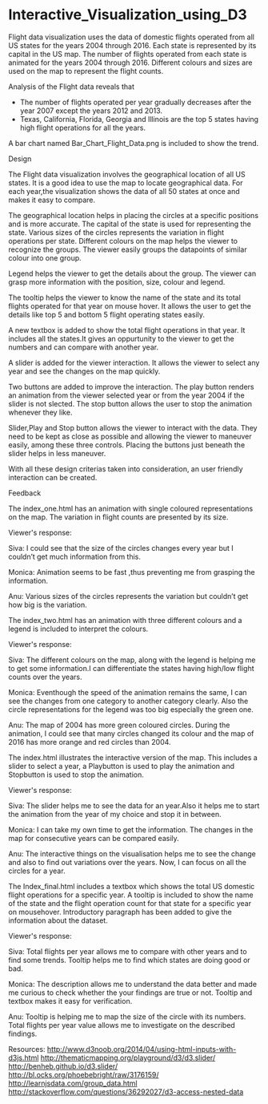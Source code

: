 # Interactive_Visualization_using_D3
Flight data visualization uses the data of domestic flights operated from all US states for the years 2004 through 2016. Each state is represented by its capital in the US map. The number of flights operated from each state is animated for the years 2004 through 2016. Different colours and sizes are used on the map to represent the flight counts.
 
Analysis of the Flight data reveals that 
- The number of flights operated per year gradually decreases after the year 2007 except the years 2012 and 2013. 
- Texas, California, Florida, Georgia and Illinois are the top 5 states having high flight operations for all the years.

A bar chart named Bar_Chart_Flight_Data.png is included to show the trend.  

Design

The Flight data visualization involves the geographical location of all US states. It is a good idea to use the map to locate geographical data. For each year,the visualization shows the data of all 50 states at once and makes it easy to compare.

The geographical location helps in placing the circles at a specific positions and is more accurate. The capital of the state is used for representing the state. Various sizes of the circles represents the variation in flight operations per state. Different colours on the map helps the viewer to recognize the groups. The viewer easily groups the datapoints of similar colour into one group.

Legend helps the viewer to get the details about the group. The viewer can grasp more information with the position, size, colour and legend.

The tooltip helps the viewer to know the name of the state and its total flights operated for that year on mouse hover. It allows the user to get the details like top 5  and bottom 5 flight operating states easily.

A new textbox is added to show the total flight operations in that year. It includes all the states.It gives an oppurtunity to the viewer to get the numbers and can compare with another year.

A slider is added for the viewer interaction. It allows the viewer to select any year and see the changes on the map quickly.

Two buttons are added to improve the interaction. The play button renders an animation from the viewer selected year or from the year 2004 if the slider is not slected. The stop button allows the user to stop the animation whenever they like.

Slider,Play and Stop button allows the viewer to interact with the data. They need to be kept as close as possible and allowing the viewer to maneuver easily, among these three controls. Placing the buttons just beneath the slider helps in less maneuver.

With all these design criterias taken into consideration, an user friendly interaction can be created.

Feedback

The index_one.html has an animation with single coloured representations on the map. The variation in flight counts are presented by its size.

Viewer's response:

Siva:   I could see that the size of the circles changes every year but I couldn’t get much information from this. 

Monica: Animation seems to be fast ,thus preventing me from grasping the information.

Anu:    Various sizes of the circles represents the variation but couldn’t get how big is the variation.


The index_two.html has an animation with three different colours and a legend is included to interpret the colours.

Viewer's response:

Siva:   The different colours on the map, along with the legend is helping me to get some information.I can differentiate the states having high/low flight counts over the years. 

Monica: Eventhough the speed of the animation remains the same, I can see the changes from one category to another category clearly. Also the circle representations for the legend was too big especially the green one.

Anu:    The map of 2004 has more green coloured circles. During the animation, I could see that many circles changed its colour and the map of 2016 has more orange and red circles than 2004.

The index.html illustrates the interactive version of the map. This includes a slider to select a year, a Playbutton is used to play the animation and Stopbutton is used to stop the animation.

Viewer's response:

Siva:   The slider helps me to see the data for an year.Also it helps me to start the animation from the year of my choice and stop it in between.

Monica: I can take my own time to get the information. The changes in the map for consecutive years can be compared easily.

Anu:    The interactive things on the visualisation helps me to see the change and also to find out  variations over the years. Now, I can focus on all the circles for a year.

The Index_final.html includes a textbox which shows the total US domestic flight operations for a specific year. A tooltip is included to show the name of the state and the flight operation count for that state for a specific year on mousehover.
Introductory paragraph has been added to give the information about the dataset.

Viewer's response:

Siva:  Total flights per year allows me to compare with other years and to find some trends. Tooltip helps me to find which states are doing good or bad. 

Monica: The description allows me to understand the data better and made me curious to check whether the your findings are true or not. Tooltip and textbox makes it easy for verification.

Anu:   Tooltip is helping me to map the size of the circle with its numbers. Total flights per year value allows me to investigate on the described findings.





Resources:
http://www.d3noob.org/2014/04/using-html-inputs-with-d3js.html
http://thematicmapping.org/playground/d3/d3.slider/
http://benheb.github.io/d3.slider/
http://bl.ocks.org/phoebebright/raw/3176159/
http://learnjsdata.com/group_data.html
http://stackoverflow.com/questions/36292027/d3-access-nested-data


